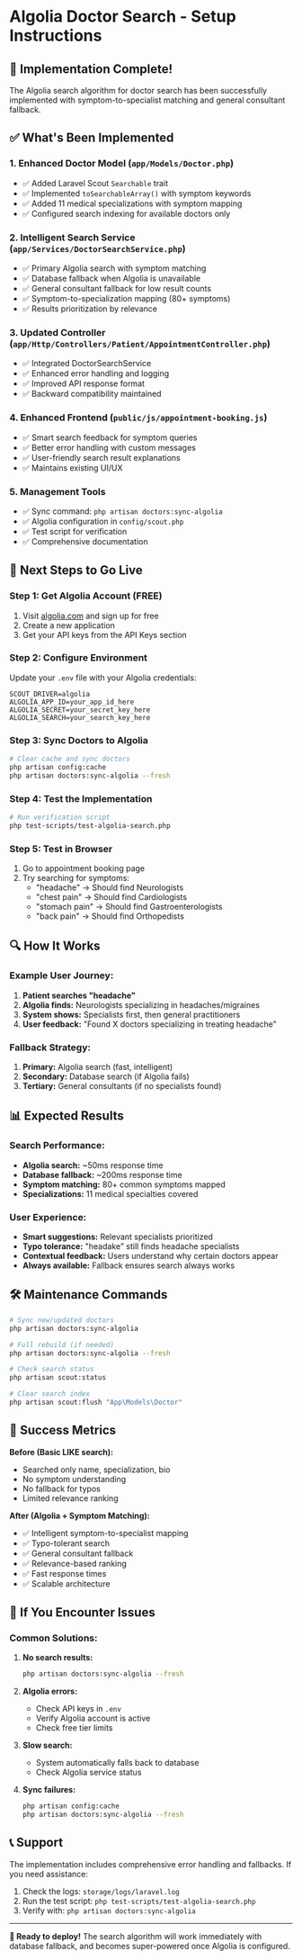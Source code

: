 # Algolia Doctor Search - Setup Instructions

## 🎯 Implementation Complete!

The Algolia search algorithm for doctor search has been successfully implemented with symptom-to-specialist matching and general consultant fallback.

## ✅ What's Been Implemented

### 1. **Enhanced Doctor Model** (`app/Models/Doctor.php`)
- ✅ Added Laravel Scout `Searchable` trait
- ✅ Implemented `toSearchableArray()` with symptom keywords
- ✅ Added 11 medical specializations with symptom mapping
- ✅ Configured search indexing for available doctors only

### 2. **Intelligent Search Service** (`app/Services/DoctorSearchService.php`)
- ✅ Primary Algolia search with symptom matching
- ✅ Database fallback when Algolia is unavailable
- ✅ General consultant fallback for low result counts
- ✅ Symptom-to-specialization mapping (80+ symptoms)
- ✅ Results prioritization by relevance

### 3. **Updated Controller** (`app/Http/Controllers/Patient/AppointmentController.php`)
- ✅ Integrated DoctorSearchService
- ✅ Enhanced error handling and logging
- ✅ Improved API response format
- ✅ Backward compatibility maintained

### 4. **Enhanced Frontend** (`public/js/appointment-booking.js`)
- ✅ Smart search feedback for symptom queries
- ✅ Better error handling with custom messages
- ✅ User-friendly search result explanations
- ✅ Maintains existing UI/UX

### 5. **Management Tools**
- ✅ Sync command: `php artisan doctors:sync-algolia`
- ✅ Algolia configuration in `config/scout.php`
- ✅ Test script for verification
- ✅ Comprehensive documentation

## 🚀 Next Steps to Go Live

### Step 1: Get Algolia Account (FREE)
1. Visit [algolia.com](https://www.algolia.com/) and sign up for free
2. Create a new application
3. Get your API keys from the API Keys section

### Step 2: Configure Environment
Update your `.env` file with your Algolia credentials:
```env
SCOUT_DRIVER=algolia
ALGOLIA_APP_ID=your_app_id_here
ALGOLIA_SECRET=your_secret_key_here  
ALGOLIA_SEARCH=your_search_key_here
```

### Step 3: Sync Doctors to Algolia
```bash
# Clear cache and sync doctors
php artisan config:cache
php artisan doctors:sync-algolia --fresh
```

### Step 4: Test the Implementation
```bash
# Run verification script
php test-scripts/test-algolia-search.php
```

### Step 5: Test in Browser
1. Go to appointment booking page
2. Try searching for symptoms:
   - "headache" → Should find Neurologists
   - "chest pain" → Should find Cardiologists  
   - "stomach pain" → Should find Gastroenterologists
   - "back pain" → Should find Orthopedists

## 🔍 How It Works

### Example User Journey:
1. **Patient searches "headache"**
2. **Algolia finds:** Neurologists specializing in headaches/migraines
3. **System shows:** Specialists first, then general practitioners
4. **User feedback:** "Found X doctors specializing in treating headache"

### Fallback Strategy:
1. **Primary:** Algolia search (fast, intelligent)
2. **Secondary:** Database search (if Algolia fails)
3. **Tertiary:** General consultants (if no specialists found)

## 📊 Expected Results

### Search Performance:
- **Algolia search:** ~50ms response time
- **Database fallback:** ~200ms response time
- **Symptom matching:** 80+ common symptoms mapped
- **Specializations:** 11 medical specialties covered

### User Experience:
- **Smart suggestions:** Relevant specialists prioritized
- **Typo tolerance:** "headake" still finds headache specialists
- **Contextual feedback:** Users understand why certain doctors appear
- **Always available:** Fallback ensures search always works

## 🛠️ Maintenance Commands

```bash
# Sync new/updated doctors
php artisan doctors:sync-algolia

# Full rebuild (if needed)
php artisan doctors:sync-algolia --fresh

# Check search status
php artisan scout:status

# Clear search index
php artisan scout:flush "App\Models\Doctor"
```

## 🎉 Success Metrics

**Before (Basic LIKE search):**
- Searched only name, specialization, bio
- No symptom understanding
- No fallback for typos
- Limited relevance ranking

**After (Algolia + Symptom Matching):**
- ✅ Intelligent symptom-to-specialist mapping
- ✅ Typo-tolerant search
- ✅ General consultant fallback
- ✅ Relevance-based ranking
- ✅ Fast response times
- ✅ Scalable architecture

## 🚨 If You Encounter Issues

### Common Solutions:

1. **No search results:**
   ```bash
   php artisan doctors:sync-algolia --fresh
   ```

2. **Algolia errors:**
   - Check API keys in `.env`
   - Verify Algolia account is active
   - Check free tier limits

3. **Slow search:**
   - System automatically falls back to database
   - Check Algolia service status

4. **Sync failures:**
   ```bash
   php artisan config:cache
   php artisan doctors:sync-algolia --fresh
   ```

## 📞 Support

The implementation includes comprehensive error handling and fallbacks. If you need assistance:

1. Check the logs: `storage/logs/laravel.log`
2. Run the test script: `php test-scripts/test-algolia-search.php`
3. Verify with: `php artisan doctors:sync-algolia`

---

**🎯 Ready to deploy!** The search algorithm will work immediately with database fallback, and becomes super-powered once Algolia is configured.
